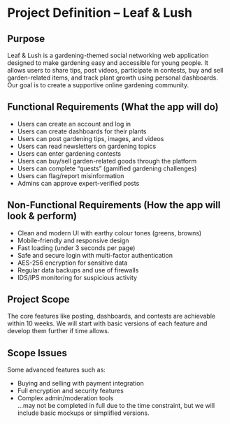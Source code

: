 # Project Definition – Leaf & Lush

## Purpose
Leaf & Lush is a gardening-themed social networking web application designed to make gardening easy and accessible for young people. It allows users to share tips, post videos, participate in contests, buy and sell garden-related items, and track plant growth using personal dashboards. Our goal is to create a supportive online gardening community.

## Functional Requirements (What the app will do)
- Users can create an account and log in
- Users can create dashboards for their plants
- Users can post gardening tips, images, and videos
- Users can read newsletters on gardening topics
- Users can enter gardening contests
- Users can buy/sell garden-related goods through the platform
- Users can complete “quests” (gamified gardening challenges)
- Users can flag/report misinformation
- Admins can approve expert-verified posts

## Non-Functional Requirements (How the app will look & perform)
- Clean and modern UI with earthy colour tones (greens, browns)
- Mobile-friendly and responsive design
- Fast loading (under 3 seconds per page)
- Safe and secure login with multi-factor authentication
- AES-256 encryption for sensitive data
- Regular data backups and use of firewalls
- IDS/IPS monitoring for suspicious activity

## Project Scope
The core features like posting, dashboards, and contests are achievable within 10 weeks. We will start with basic versions of each feature and develop them further if time allows.

## Scope Issues
Some advanced features such as:
- Buying and selling with payment integration
- Full encryption and security features
- Complex admin/moderation tools  
...may not be completed in full due to the time constraint, but we will include basic mockups or simplified versions.

